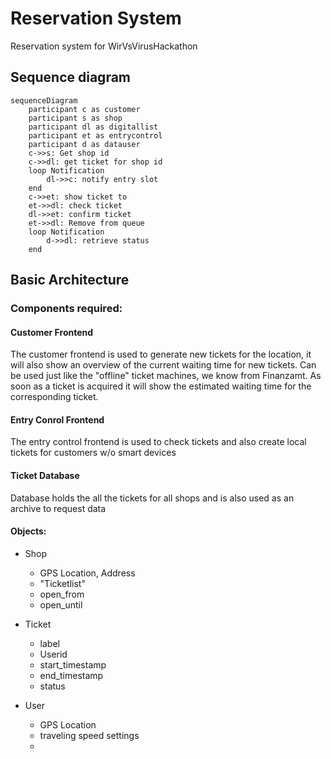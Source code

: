 # Reservation System

Reservation system for WirVsVirusHackathon

## Sequence diagram

```mermaid
sequenceDiagram
    participant c as customer
    participant s as shop
    participant dl as digitallist
    participant et as entrycontrol
    participant d as datauser
    c->>s: Get shop id
    c->>dl: get ticket for shop id
    loop Notification
        dl->>c: notify entry slot
    end
    c->>et: show ticket to 
    et->>dl: check ticket
    dl->>et: confirm ticket
    et->>dl: Remove from queue
    loop Notification
        d->>dl: retrieve status
    end
```


## Basic Architecture

### Components required:

#### Customer Frontend
The customer frontend is used to generate new tickets for the location, it will also show an overview of the current waiting time for new tickets. Can be used just like the "offline" ticket machines, we know from Finanzamt. As soon as a ticket is acquired it will show the estimated waiting time for the corresponding ticket. 

#### Entry Conrol Frontend
The entry control frontend is used to check tickets and also create local tickets for customers w/o smart devices

#### Ticket Database
Database holds the all the tickets for all shops and is also used as an archive to request data

#### Objects: 

- Shop
  - GPS Location, Address
  - "Ticketlist"
  - open_from
  - open_until

- Ticket
  - label
  - Userid
  - start_timestamp
  - end_timestamp
  - status
  
 
- User
  - GPS Location
  - traveling speed settings
  - 

#### 




